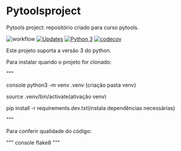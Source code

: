 # Pytoolsproject
Pytools project: repositório criado para curso pytools. 

![workflow](https://github.com/Tiago1Figueira/Pytoolsproject/actions/workflows/.actions.yml/badge.svg)
[![Updates](https://pyup.io/repos/github/Tiago1Figueira/Pytoolsproject/shield.svg)](https://pyup.io/repos/github/Tiago1Figueira/Pytoolsproject/)
[![Python 3](https://pyup.io/repos/github/Tiago1Figueira/Pytoolsproject/python-3-shield.svg)](https://pyup.io/repos/github/Tiago1Figueira/Pytoolsproject/)
[![codecov](https://codecov.io/gh/Tiago1Figueira/Pytoolsproject/branch/main/graph/badge.svg?token=FI0PVCTYU7)](https://codecov.io/gh/Tiago1Figueira/Pytoolsproject)

Este projeto suporta a versão 3 do python. 

Para instalar quando o projeto for clonado:

"""

console python3 -m venv .venv (criação pasta venv)

source .venv/bin/activate(ativação venv)

pip install -r requirements.dev.txt(instala dependências necessárias)

"""

Para conferir qualidade do código:

"""
console flake8
"""
